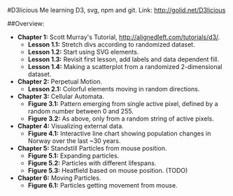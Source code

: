 #D3licious
Me learning D3, svg, npm and git.  Link: http://golid.net/D3licious

##Overview:
- **Chapter 1:** Scott Murray's Tutorial, http://alignedleft.com/tutorials/d3/.
  - **Lesson 1.1:** Stretch divs according to randomized dataset.
  - **Lesson 1.2:** Start using SVG elements.
  - **Lesson 1.3:** Revisit first lesson, add labels and data dependent fill.
  - **Lesson 1.4:** Making a scatterplot from a randomized 2-dimensional dataset.
- **Chapter 2:** Perpetual Motion.
  - **Lesson 2.1:** Colorful elements moving in random directions.
- **Chapter 3:** Cellular Automata.
  - **Figure 3.1:** Pattern emerging from single active pixel, defined by a random number between 0 and 255.
  - **Figure 3.2:** As above, only from a random string of active pixels.
- **Chapter 4:** Visualizing external data.
  - **Figure 4.1:** Interactive line chart showing population changes in Norway over the last ~30 years.
- **Chapter 5:** Standstill Particles from mouse position.
  - **Figure 5.1:** Expanding particles. 
  - **Figure 5.2:** Particles with different lifespans.
  - **Figure 5.3:** Heatfield based on mouse position. (TODO)
- **Chapter 6:** Moving Particles.
  - **Figure 6.1:** Particles getting movement from mouse.
